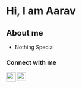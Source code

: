 # Hi, I am Aarav
## About me
- Nothing Special
### Connect with me
<a href="https://twitter.com/aaravjn">
  <img align="left" width="26px" src="https://cdn.jsdelivr.net/npm/simple-icons@v3/icons/twitter.svg" />
</a>
<a href="https://www.linkedin.com/in/aarav-jain-7b8a3a21b">
  <img align="left" width="24px" src="https://cdn.jsdelivr.net/npm/simple-icons@v3/icons/linkedin.svg"  />
</a>
